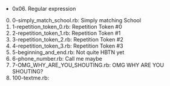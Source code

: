 + 0x06. Regular expression

0. 0-simply_match_school.rb: Simply matching School
1. 1-repetition_token_0.rb: Repetition Token #0
2. 2-repetition_token_1.rb: Repetition Token #1
3. 3-repetition_token_2.rb: Repetition Token #2
4. 4-repetition_token_3.rb: Repetition Token #3
5. 5-beginning_and_end.rb: Not quite HBTN yet
6. 6-phone_number.rb: Call me maybe
7. 7-OMG_WHY_ARE_YOU_SHOUTING.rb: OMG WHY ARE YOU SHOUTING?
8. 100-textme.rb:
